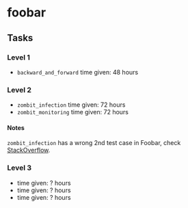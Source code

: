 # foobar

## Tasks
### Level 1
* `backward_and_forward` time given: 48 hours

### Level 2
* `zombit_infection` time given: 72 hours
* `zombit_monitoring` time given: 72 hours
#### Notes
`zombit_infection` has a wrong 2nd test case in Foobar, check [StackOverflow](http://stackoverflow.com/questions/38006104/foobar-zombit-infection-challenge).

### Level 3
* time given: ? hours
* time given: ? hours
* time given: ? hours

